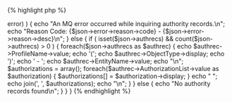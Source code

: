 {% highlight php %}
<?php
	/*
	 * Inquire all authority records for queuemanager PIGEON.
	 * MQWeb runs on localhost and is listening on port 8081. 
	 */
	$url = "http://localhost:8081/api/authrec/inquire/PIGEON/?Options=Name%20All%20Matching&Options=Entity%20Explicit";

	$curl = curl_init();
	curl_setopt($curl, CURLOPT_URL, $url);
	curl_setopt($curl, CURLOPT_RETURNTRANSFER, 1);

	if ( ($response = curl_exec($curl)) === false )	{
		$err = curl_error($curl);
		echo "An HTTP error occurred while getting authority records: $err\n";
	}
	else {
		$json = json_decode($response);
		if ( isset($json->error) ) {
			echo "An MQ error occurred while inquiring authority records.\n";
			echo "Reason Code: {$json->error->reason->code} - {$json->error->reason->desc}\n";
		}
		else {
			if ( isset($json->authrecs) && count($json->authrecs) > 0 ) {
				foreach($json->authrecs as $authrec)
				{
					echo $authrec->ProfileName->value;
					echo '(';
					echo $authrec->ObjectType->display;
					echo ')';
					echo ' - ';
					echo $authrec->EntityName->value;
					echo "\n";
					
					$authorizations = array();
					foreach($authrec->AuthorizationList->value as $authorization)
					{
						$authorizations[] = $authorization->display;
					}
					echo "   ";
					echo join(', ', $authorizations);
					echo "\n";
				}
			}
			else
			{
				echo "No authority records found\n";
			}
		}
	}
{% endhighlight %}

